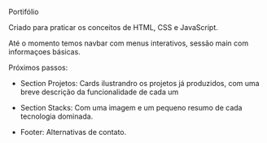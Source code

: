Portifólio

Criado para praticar os conceitos de HTML, CSS e JavaScript.

Até o momento temos navbar com menus interativos, sessão main com informaçoes básicas.

Próximos passos:

- Section Projetos: Cards ilustrandro os projetos já produzidos, com uma breve descrição da funcionalidade de cada um

- Section Stacks: Com uma imagem e um pequeno resumo de cada tecnologia dominada.

- Footer: Alternativas de contato.